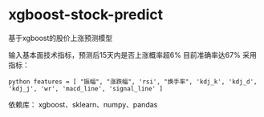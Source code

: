 # xgboost-stock-predict
基于xgboost的股价上涨预测模型

输入基本面技术指标，预测后15天内是否上涨概率超6%
目前准确率达67%
采用指标：

`python
features = [
        "振幅",
        "涨跌幅",
        'rsi',
        "换手率",
        'kdj_k',
        'kdj_d',
        'kdj_j',
        'wr',
        'macd_line',
        'signal_line'
    ]
`

依赖库：
xgboost、sklearn、numpy、pandas
